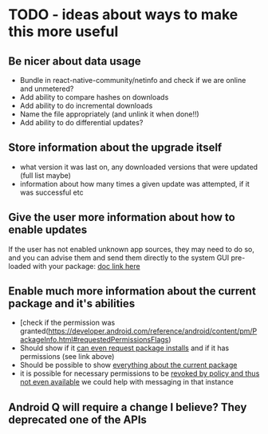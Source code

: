 # TODO - ideas about ways to make this more useful

## Be nicer about data usage

- Bundle in react-native-community/netinfo and check if we are online and unmetered?
- Add ability to compare hashes on downloads
- Add ability to do incremental downloads
- Name the file appropriately (and unlink it when done!!)
- Add ability to do differential updates?

## Store information about the upgrade itself

- what version it was last on, any downloaded versions that were updated (full list maybe)
- information about how many times a given update was attempted, if it was successful etc

## Give the user more information about how to enable updates

If the user has not enabled unknown app sources, they may need to do so, and you can advise them and send them directly to the system GUI pre-loaded with your package: [doc link here](https://developer.android.com/reference/android/provider/Settings.html#ACTION_MANAGE_UNKNOWN_APP_SOURCES)

## Enable much more information about the current package and it's abilities

- [check if the permission was granted(<https://developer.android.com/reference/android/content/pm/PackageInfo.html#requestedPermissionsFlags>)
- Should show if it [can even request package installs](<https://developer.android.com/reference/android/content/pm/PackageManager.html#canRequestPackageInstalls()>) and if it has permissions (see link above)
- Should be possible to show [everything about the current package](<https://developer.android.com/reference/android/content/pm/PackageManager.html#getPackageInfo(java.lang.String,%20int)>)
- it is possible for necessary permissions to be [revoked by policy and thus not even available](<https://developer.android.com/reference/android/content/pm/PackageManager.html#isPermissionRevokedByPolicy(java.lang.String,%20java.lang.String)>) we could help with messaging in that instance

## Android Q will require a change I believe? They deprecated one of the APIs
